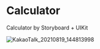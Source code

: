 # Calculator
Calculator by Storyboard + UIKit

![KakaoTalk_20210819_144813998](https://user-images.githubusercontent.com/81838716/130014831-bff3af47-4c69-429a-8c1a-e7275503706e.jpg)
